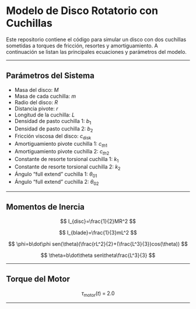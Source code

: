 
# Modelo de Disco Rotatorio con Cuchillas

Este repositorio contiene el código para simular un disco con dos cuchillas sometidas a torques de fricción, resortes y amortiguamiento. A continuación se listan las principales ecuaciones y parámetros del modelo.

---

## Parámetros del Sistema

- Masa del disco: $M$
- Masa de cada cuchilla: $m$
- Radio del disco: $R$
- Distancia pivote: $r$
- Longitud de la cuchilla: $L$
- Densidad de pasto cuchilla 1: $b_1$
- Densidad de pasto cuchilla 2: $b_2$
- Fricción viscosa del disco: $c_{\mathrm{disk}}$
- Amortiguamiento pivote cuchilla 1: $c_{th1}$
- Amortiguamiento pivote cuchilla 2: $c_{th2}$
- Constante de resorte torsional cuchilla 1: $k_1$
- Constante de resorte torsional cuchilla 2: $k_2$
- Ángulo “full extend” cuchilla 1: $\theta_{01}$
- Ángulo “full extend” cuchilla 2: $\theta_{02}$

---

## Momentos de Inercia

$$
I_{disc}=\frac{1}{2}MR^2
$$

$$
I_{blade}=\frac{1}{3}mL^2
$$

$$
\phi=b\dot\phi sen(\theta)(\frac{rL^2}{2}+(\frac{L^3}{3})cos(\theta))
$$

$$
\theta=b\dot\theta sen\theta\frac{L^3}{3}
$$

---

## Torque del Motor

$$
\tau_{\mathrm{motor}}(t)\;=\;2.0
$$

---
